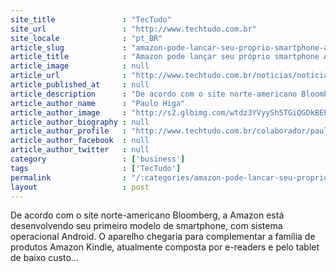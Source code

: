 ```yaml
---
site_title               : "TecTudo"
site_url                 : "http://www.techtudo.com.br"
site_locale              : "pt_BR"
article_slug             : "amazon-pode-lancar-seu-proprio-smartphone-android"
article_title            : "Amazon pode lançar seu próprio smartphone Android"
article_image            : null
article_url              : "http://www.techtudo.com.br/noticias/noticia/2012/07/amazon-pode-lancar-seu-proprio-smartphone-android.html"
article_published_at     : null
article_description      : "De acordo com o site norte-americano Bloomberg, a Amazon está desenvolvendo seu primeiro modelo de smartphone, com sistema operacional Android. O aparelho chegaria para complementar a família de produtos Amazon Kindle, atualmente composta por e-readers e pelo tablet de baixo custo..."
article_author_name      : "Paulo Higa"
article_author_image     : "http://s2.glbimg.com/wtdz3YVyySh5TGiQGDkBEPhhjU0=/30x30/s2.glbimg.com/gBXTBwZKgXO8a27qNSntK2o5jvE=/0x0:140x140/75x75/s.glbimg.com/po/tt/f/original/2011/05/13/paulo-higa.jpg"
article_author_biography : null
article_author_profile   : "http://www.techtudo.com.br/colaborador/paulo-higa.html"
article_author_facebook  : null
article_author_twitter   : null
category                 : ['business']
tags                     : ['TecTudo']
permalink                : "/:categories/amazon-pode-lancar-seu-proprio-smartphone-android/"
layout                   : post
---
```


De acordo com o site norte-americano Bloomberg, a Amazon está desenvolvendo seu primeiro modelo de smartphone, com sistema operacional Android. O aparelho chegaria para complementar a família de produtos Amazon Kindle, atualmente composta por e-readers e pelo tablet de baixo custo...
